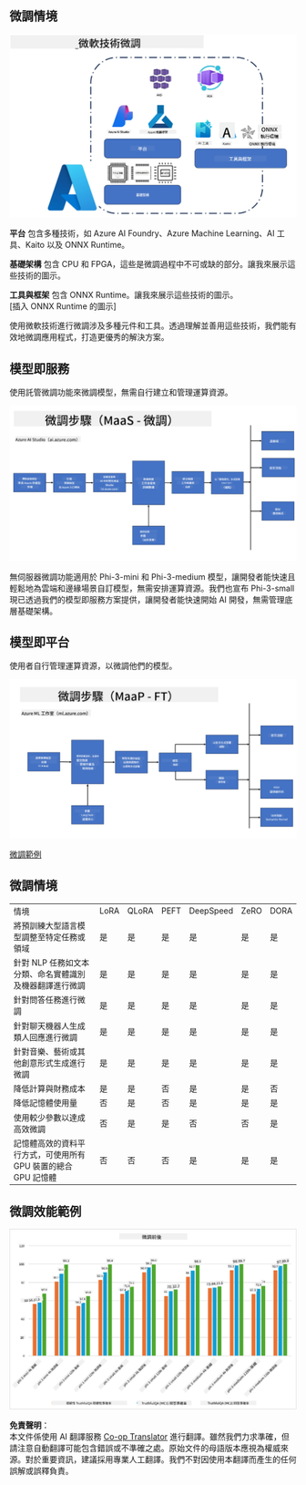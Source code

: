 <!--
CO_OP_TRANSLATOR_METADATA:
{
  "original_hash": "cb5648935f63edc17e95ce38f23adc32",
  "translation_date": "2025-07-17T08:23:57+00:00",
  "source_file": "md/03.FineTuning/FineTuning_Scenarios.md",
  "language_code": "tw"
}
-->
## 微調情境

![FineTuning with MS Services](../../../../translated_images/FinetuningwithMS.3d0cec8ae693e094c38c72575e63f2c9bf1cf980ab90f1388e102709f9c979e5.tw.png)

**平台** 包含多種技術，如 Azure AI Foundry、Azure Machine Learning、AI 工具、Kaito 以及 ONNX Runtime。

**基礎架構** 包含 CPU 和 FPGA，這些是微調過程中不可或缺的部分。讓我來展示這些技術的圖示。

**工具與框架** 包含 ONNX Runtime。讓我來展示這些技術的圖示。  
[插入 ONNX Runtime 的圖示]

使用微軟技術進行微調涉及多種元件和工具。透過理解並善用這些技術，我們能有效地微調應用程式，打造更優秀的解決方案。

## 模型即服務

使用託管微調功能來微調模型，無需自行建立和管理運算資源。

![MaaS Fine Tuning](../../../../translated_images/MaaSfinetune.3eee4630607aff0d0a137b16ab79ec5977ece923cd1fdd89557a2655c632669d.tw.png)

無伺服器微調功能適用於 Phi-3-mini 和 Phi-3-medium 模型，讓開發者能快速且輕鬆地為雲端和邊緣場景自訂模型，無需安排運算資源。我們也宣布 Phi-3-small 現已透過我們的模型即服務方案提供，讓開發者能快速開始 AI 開發，無需管理底層基礎架構。

## 模型即平台

使用者自行管理運算資源，以微調他們的模型。

![Maap Fine Tuning](../../../../translated_images/MaaPFinetune.fd3829c1122f5d1c4a6a91593ebc348548410e162acda34f18034384e3b3816a.tw.png)

[微調範例](https://github.com/Azure/azureml-examples/blob/main/sdk/python/foundation-models/system/finetune/chat-completion/chat-completion.ipynb)

## 微調情境

| | | | | | | |
|-|-|-|-|-|-|-|
|情境|LoRA|QLoRA|PEFT|DeepSpeed|ZeRO|DORA|
|將預訓練大型語言模型調整至特定任務或領域|是|是|是|是|是|是|
|針對 NLP 任務如文本分類、命名實體識別及機器翻譯進行微調|是|是|是|是|是|是|
|針對問答任務進行微調|是|是|是|是|是|是|
|針對聊天機器人生成類人回應進行微調|是|是|是|是|是|是|
|針對音樂、藝術或其他創意形式生成進行微調|是|是|是|是|是|是|
|降低計算與財務成本|是|是|否|是|是|否|
|降低記憶體使用量|否|是|否|是|是|是|
|使用較少參數以達成高效微調|否|是|是|否|否|是|
|記憶體高效的資料平行方式，可使用所有 GPU 裝置的總合 GPU 記憶體|否|否|否|是|是|是|

## 微調效能範例

![Finetuning Performance](../../../../translated_images/Finetuningexamples.a9a41214f8f5afc186adb16a413b1c17e2f43a89933ba95feb5aee84b0b24add.tw.png)

**免責聲明**：  
本文件係使用 AI 翻譯服務 [Co-op Translator](https://github.com/Azure/co-op-translator) 進行翻譯。雖然我們力求準確，但請注意自動翻譯可能包含錯誤或不準確之處。原始文件的母語版本應視為權威來源。對於重要資訊，建議採用專業人工翻譯。我們不對因使用本翻譯而產生的任何誤解或誤釋負責。